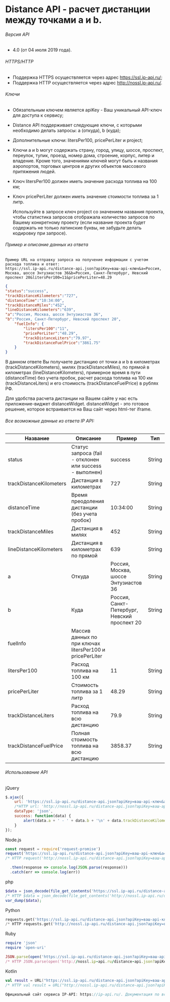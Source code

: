 # Distance API - расчет дистанции между точками a и b.

###### Версия API

- 4.0 (от 04 июля 2019 года).

###### HTTPS/HTTP

- Поддержка HTTPS осуществляется через адрес https://ssl.ip-api.ru/;
- Поддержка HTTP осуществляется через адрес http://nossl.ip-api.ru/.

###### Ключи

- Обязательным ключем является apiKey - Ваш уникальный API-ключ для доступа к сервису;
- Distance API поддерживает следующие ключи, с которыми необходимо делать запросы: a (откуда), b (куда);
- Дополнительные ключи: litersPer100, pricePerLiter и project;
- Ключи a и b могут содержать страну, город, улицу, шоссе, проспект, переулок, тупик, проезд, номер дома, строение, корпус, литер и владение. Кроме того, значениями ключей могут быть и названия аэропортов, торговых центров и других объектов массового притяжения людей.
- Ключ litersPer100 должен иметь значение расхода топлива на 100 км;
- Ключ pricePerLiter должен иметь значение стоимости топлива за 1 литр.

    Используйте в запросе ключ project со значением названия проекта, чтобы статистика запросов отображала количество запросов по Вашему конкретному проекту (если название проекта будет содержать не только латинские буквы, не забудьте делать кодировку при запросе).
    
###### Пример и описание данных из ответа

    Пример URL на отправку запроса на получение информации с учетом расхода топлива и ответ:
    https://ssl.ip-api.ru/distance-api.json?apiKey=ваш-api-ключ&a=Россия, Москва, шоссе Энтузиастов 36&b=Россия, Санкт-Петербург, Невский проспект 20&litersPer100=11&pricePerLiter=48.29
```json
{
"status":"success",
"trackDistanceKilometers":"727",
"distanceTime":"10:34:00",
"trackDistanceMiles":"452",
"lineDistanceKilometers":"639",
"a":"Россия, Москва, шоссе Энтузиастов 36",
"b":"Россия, Санкт-Петербург, Невский проспект 20",
	"fuelInfo": {
		"litersPer100":"11",
		"pricePerLiter":"48.29",
		"trackDistanceLiters":"79.97",
		"trackDistanceFuelPrice":"3861.75"
	}
}
```

В данном ответе Вы получаете дистанцию от точки a и b в километрах (trackDistanceKilometers), милях (trackDistanceMiles), по прямой в километрах (lineDistanceKilometers), примерное время в пути (distanceTime) без учета пробок, расчет расхода топлива на 100 км (trackDistanceLiters) и его стоимость (trackDistanceFuelPrice) в рублях РФ.

Для удобства расчета дистанции на Вашем сайте у нас есть приложение-виджет distanceWidget. distanceWidget - это готовое решение, которое встраивается на Ваш сайт через html-тег iframe.

###### Все возможные данные из ответа IP API:

|Название|Описание|Пример|Тип|
| --- | --- | --- | --- |
|status|Статус запроса (fail - отклонен или success - выполнен)|success|String|
|trackDistanceKilometers|Дистанция в километрах|727|String|
|distanceTime|Время преодоления дистанции (без учета пробок)|10:34:00|String|
|trackDistanceMiles|Дистанция в милях|452|String|
|lineDistanceKilometers|Дистанция в километрах по прямой|639|String|
|a|Откуда|Россия, Москва, шоссе Энтузиастов 36|String|
|b|Куда|Россия, Санкт-Петербург, Невский проспект 20|String|
|fuelInfo|Массив данных по при ключах litersPer100 и pricePerLiter|		
|litersPer100|Расход топлива на 100 км|11|String|
|pricePerLiter|Стоимость топлива за 1 литр|48.29|String|
|trackDistanceLiters|Расход топлива на всю дистанцию|79.9|String|
|trackDistanceFuelPrice|Полная стоимость топлива на всю дистанцию|3858.37|String|

###### Использование API
jQuery
```js
$.ajax({
  	url: 'https://ssl.ip-api.ru/distance-api.json?apiKey=ваш-api-ключ&a=откуда&b=куда',
  	/*HTTP url: 'http://nossl.ip-api.ru/distance-api.json?apiKey=ваш-api-ключ&a=откуда&b=куда', */   
  	dataType: 'json',
    success: function(data) {
        alert(data.a + ' - ' + data.b + '\n' + data.trackDistanceKilometers + '\n' + data.trackDistanceMiles);
    }
});
```
Node.js
```js
const request = require('request-promise')
request('https://ssl.ip-api.ru/distance-api.json?apiKey=ваш-api-ключ&a=откуда&b=куда')
/* HTTP request('http://nossl.ip-api.ru/distance-api.json?apiKey=ваш-api-ключ&a=откуда&b=куда') */

  .then(response => console.log(JSON.parse(response)))
  .catch(err => console.log(err))
```
php
```php
$data = json_decode(file_get_contents('https://ssl.ip-api.ru/distance-api.json?apiKey=ваш-api-ключ&a=откуда&b=куда'));
/* HTTP $data = json_decode(file_get_contents('http://nossl.ip-api.ru/distance-api.json?apiKey=apiKey=ваш-api-ключ&a=откуда&b=куда')); */
var_dump($data);
```
Python
```python
requests.get('https://ssl.ip-api.ru/distance-api.json?apiKey=ваш-api-ключ&a=откуда&b=куда')
/* HTTP requests.get('http://nossl.ip-api.ru/distance-api.json?apiKey=ваш-api-ключ&a=откуда&b=куда') */
```
Ruby
```ruby
require 'json'
require 'open-uri'

JSON.parse(open('https://ssl.ip-api.ru/distance-api.json?apiKey=ваш-api-ключ&a=откуда&b=куда').read)
/* HTTP JSON.parse(open('http://nossl.ip-api.ru/distance-api.json?apiKey=ваш-api-ключ&a=откуда&b=куда').read) */
```
Kotlin
```kotlin
val result = URL("https://ssl.ip-api.ru/distance-api.json?apiKey=ваш-api-ключ&a=откуда&b=куда").readText()
/* HTTP val result = URL("http://nossl.ip-api.ru/distance-api.json?apiKey=ваш-api-ключ&a=откуда&b=куда").readText() */

Официальный сайт сервиса IP-API: https://ip-api.ru/. Документация по всем API: https://ip-api.ru/documentation/ или https://github.com/ip-api-ru/
